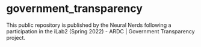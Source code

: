 # government_transparency
This public repository is published by the Neural Nerds following a participation in the iLab2 (Spring 2022) - ARDC | Government Transparency project.
